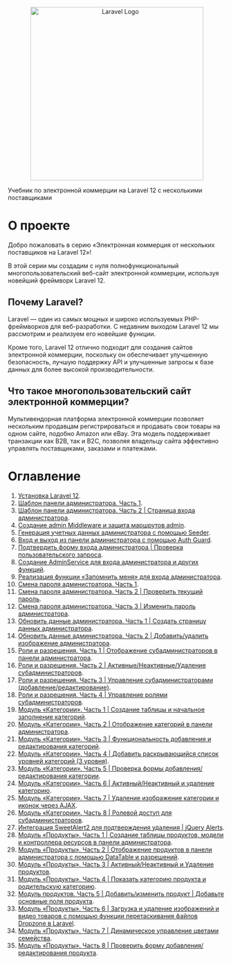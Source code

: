 <p style="text-align: center"><a href="https://laravel.com" target="_blank"><img src="https://raw.githubusercontent.com/laravel/art/master/logo-lockup/5%20SVG/2%20CMYK/1%20Full%20Color/laravel-logolockup-cmyk-red.svg" width="400" alt="Laravel Logo"></a></p>
Учебник по электронной коммерции на Laravel 12 с несколькими поставщиками

# О проекте

Добро пожаловать в серию «Электронная коммерция от нескольких поставщиков на Laravel 12»!

В этой серии мы создадим с нуля полнофункциональный многопользовательский веб-сайт электронной коммерции, используя новейший фреймворк Laravel 12.

## Почему Laravel?

Laravel — один из самых мощных и широко используемых PHP-фреймворков для веб-разработки. С недавним выходом Laravel 12 мы рассмотрим и реализуем его новейшие функции.

Кроме того, Laravel 12 отлично подходит для создания сайтов электронной коммерции, поскольку он обеспечивает улучшенную безопасность, лучшую поддержку API и улучшенные запросы к базе данных для более высокой производительности.

## Что такое многопользовательский сайт электронной коммерции?

Мультивендорная платформа электронной коммерции позволяет нескольким продавцам регистрироваться и продавать свои товары на одном сайте, подобно Amazon или eBay. Эта модель поддерживает транзакции как B2B, так и B2C, позволяя владельцу сайта эффективно управлять поставщиками, заказами и платежами.

# Оглавление

1. [Установка Laravel 12](/documentation/01.md).
2. [Шаблон панели администратора. Часть 1](/documentation/02.md).
3. [Шаблон панели администратора. Часть 2 | Страница входа администратора](/documentation/03.md).
4. [Создание admin Middleware и защита маршрутов admin](/documentation/04.md).
5. [Генерация учетных данных администратора с помощью Seeder](/documentation/05.md).
6. [Вход и выход из панели администратора с помощью Auth Guard](/documentation/06.md).
7. [Подтвердить форму входа администратора | Проверка пользовательского запроса](/documentation/07.md).
8. [Создание AdminService для входа администратора и других функций](/documentation/08.md).
9. [Реализация функции «Запомнить меня» для входа администратора](/documentation/09.md).
10. [Смена пароля администратора. Часть 1](/documentation/10.md).
11. [Смена пароля администратора. Часть 2 | Проверить текущий пароль](/documentation/11.md).
12. [Смена пароля администратора. Часть 3 | Изменить пароль администратора](/documentation/12.md).
13. [Обновить данные администратора. Часть 1 | Создать страницу данных администратора](/documentation/13.md).
14. [Обновить данные администратора. Часть 2 | Добавить/удалить изображение администратора](/documentation/14.md).
15. [Роли и разрешения. Часть 1 | Отображение субадминистраторов в панели администратора](/documentation/15.md).
16. [Роли и разрешения. Часть 2 | Активные/Неактивные/Удаление субадминистраторов](/documentation/16.md).
17. [Роли и разрешения. Часть 3 | Управление субадминистраторами (добавление/редактирование)](/documentation/17.md).
18. [Роли и разрешения. Часть 4 | Управление ролями субадминистраторов](/documentation/18.md).
19. [Модуль «Категории». Часть 1 | Создание таблицы и начальное заполнение категорий](/documentation/19.md).
20. [Модуль «Категории». Часть 2 | Отображение категорий в панели администратора](/documentation/20.md).
21. [Модуль «Категории». Часть 3 | Функциональность добавления и редактирования категорий](/documentation/21.md).
22. [Модуль «Категории». Часть 4 | Добавить раскрывающийся список уровней категорий (3 уровня)](/documentation/22.md).
23. [Модуль «Категории». Часть 5 | Проверка формы добавления/редактирования категории](/documentation/23.md).
24. [Модуль «Категории». Часть 6 | Активный/Неактивный и удаление категорию](/documentation/24.md).
25. [Модуль «Категории». Часть 7 | Удаление изображение категории и иконок через AJAX](/documentation/25.md).
26. [Модуль «Категории». Часть 8 | Ролевой доступ для субадминистраторов](/documentation/26.md).
27. [Интеграция SweetAlert2 для подтверждения удаления | jQuery Alerts](/documentation/27.md).
28. [Модуль «Продукты». Часть 1 | Создание таблицы продуктов, модели и контроллера ресурсов в панели администратора](/documentation/28.md).
29. [Модуль «Продукты». Часть 2 | Отображение продуктов в панели администратора с помощью DataTable и разрешений](/documentation/29.md).
30. [Модуль «Продукты». Часть 3 | Активный/Неактивный и Удаление продуктов](/documentation/30.md).
31. [Модуль «Продукты». Часть 4 | Показать категорию продукта и родительскую категорию](/documentation/31.md).
32. [Модуль продуктов. Часть 5 | Добавить/изменить продукт | Добавьте основные поля продукта](/documentation/32.md).
33. [Модуль «Продукты». Часть 6 | Загрузка и удаление изображений и видео товаров с помощью функции перетаскивания файлов Dropzone в Laravel](/documentation/33.md).
34. [Модуль «Продукты». Часть 7 | Динамическое управление цветами семейства](/documentation/34.md).
35. [Модуль «Продукты». Часть 8 | Проверить форму добавления/редактирования продукта](/documentation/35.md).
